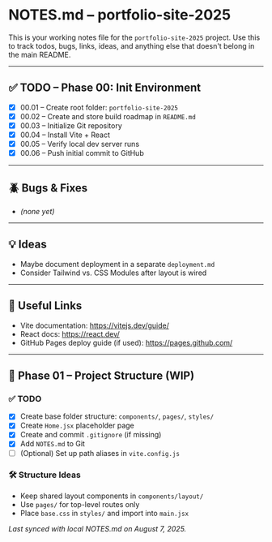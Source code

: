 # NOTES.md – portfolio-site-2025

This is your working notes file for the `portfolio-site-2025` project. Use this to track todos, bugs, links, ideas, and anything else that doesn't belong in the main README.

---

## ✅ TODO – Phase 00: Init Environment

- [x] 00.01 – Create root folder: `portfolio-site-2025`
- [x] 00.02 – Create and store build roadmap in `README.md`
- [x] 00.03 – Initialize Git repository
- [x] 00.04 – Install Vite + React
- [x] 00.05 – Verify local dev server runs
- [x] 00.06 – Push initial commit to GitHub

---

## 🪲 Bugs & Fixes

- _(none yet)_

---

## 💡 Ideas

- Maybe document deployment in a separate `deployment.md`
- Consider Tailwind vs. CSS Modules after layout is wired

---

## 🔗 Useful Links

- Vite documentation: https://vitejs.dev/guide/
- React docs: https://react.dev/
- GitHub Pages deploy guide (if used): https://pages.github.com/

---

## 📁 Phase 01 – Project Structure (WIP)

### ✅ TODO

- [x] Create base folder structure: `components/`, `pages/`, `styles/`
- [x] Create `Home.jsx` placeholder page
- [x] Create and commit `.gitignore` (if missing)
- [x] Add `NOTES.md` to Git
- [ ] (Optional) Set up path aliases in `vite.config.js`

### 🛠 Structure Ideas

- Keep shared layout components in `components/layout/`
- Use `pages/` for top-level routes only
- Place `base.css` in `styles/` and import into `main.jsx`

_Last synced with local NOTES.md on August 7, 2025._
